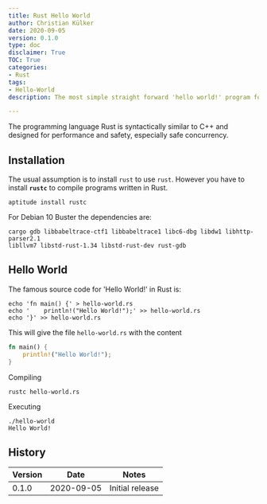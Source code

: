 ```yaml
---
title: Rust Hello World
author: Christian Külker
date: 2020-09-05
version: 0.1.0
type: doc
disclaimer: True
TOC: True
categories:
- Rust
tags:
- Hello-World
description: The most simple straight forward 'hello world!' program for Rust

---
```


The programming language Rust is syntactically similar to C++ and designed for
performance and safety, especially safe concurrency.

## Installation

The usual assumption is to install `rust` to use `rust`. However you have to
install **`rustc`** to compile programs written in Rust.

```shell
aptitude install rustc
```

For Debian 10 Buster the dependencies are:

```
cargo gdb libbabeltrace-ctf1 libbabeltrace1 libc6-dbg libdw1 libhttp-parser2.1
libllvm7 libstd-rust-1.34 libstd-rust-dev rust-gdb
```

## Hello World

The famous source code for 'Hello World!' in Rust is:

```shell
echo 'fn main() {' > hello-world.rs
echo '    println!("Hello World!");' >> hello-world.rs
echo '}' >> hello-world.rs
```

This will give the file `hello-world.rs` with the content

```rust
fn main() {
    println!("Hello World!");
}
```

Compiling

```shell
rustc hello-world.rs
```

Executing

```shell
./hello-world
Hello World!
```

## History

| Version | Date       | Notes                                                |
| ------- | ---------- | ---------------------------------------------------- |
| 0.1.0   | 2020-09-05 | Initial release                                      |



